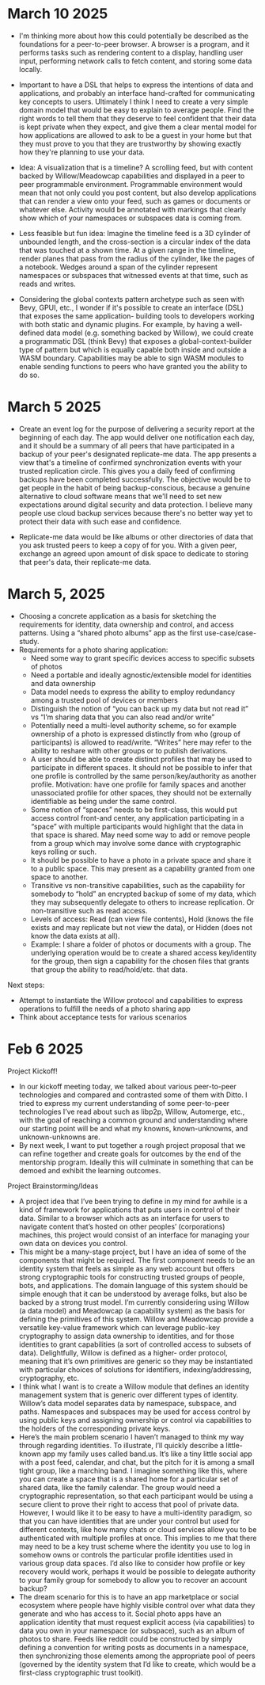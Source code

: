 # March 10 2025

- I'm thinking more about how this could potentially be described as the foundations for
  a peer-to-peer browser. A browser is a program, and it performs tasks such as rendering
  content to a display, handling user input, performing network calls to fetch content,
  and storing some data locally.

- Important to have a DSL that helps to express the intentions of data and applications,
  and probably an interface hand-crafted for communicating key concepts to users.
  Ultimately I think I need to create a very simple domain model that would be easy to
  explain to average people. Find the right words to tell them that they deserve to feel
  confident that their data is kept private when they expect, and give them a clear mental
  model for how applications are allowed to ask to be a guest in your home but that they
  must prove to you that they are trustworthy by showing exactly how they're planning to
  use your data.

- Idea: A visualization that is a timeline? A scrolling feed, but with content backed by
  Willow/Meadowcap capabilities and displayed in a peer to peer programmable environment.
  Programmable environment would mean that not only could you post content, but also
  develop applications that can render a view onto your feed, such as games or documents
  or whatever else. Activity would be annotated with markings that clearly show which
  of your namespaces or subspaces data is coming from.

- Less feasible but fun idea: Imagine the timeline feed is a 3D cylinder of
  unbounded length, and the cross-section is a circular index of the data that
  was touched at a shown time. At a given range in the timeline, render planes that
  pass from the radius of the cylinder, like the pages of a notebook. Wedges around a
  span of the cylinder represent namespaces or subspaces that witnessed events at that
  time, such as reads and writes.

- Considering the global contexts pattern archetype such as seen with Bevy, GPUI, etc.,
  I wonder if it's possible to create an interface (DSL) that exposes the same application-
  building tools to developers working with both static and dynamic plugins. For example,
  by having a well-defined data model (e.g. something backed by Willow), we could create
  a programmatic DSL (think Bevy) that exposes a global-context-builder type of pattern
  but which is equally capable both inside and outside a WASM boundary. Capabilities may
  be able to sign WASM modules to enable sending functions to peers who have granted you
  the ability to do so.

# March 5 2025

- Create an event log for the purpose of delivering a security report
  at the beginning of each day. The app would deliver one notification
  each day, and it should be a summary of all peers that have participated
  in a backup of your peer's designated replicate-me data. The app presents
  a view that's a timeline of confirmed synchronization events with your
  trusted replication circle. This gives you a daily feed of confirming
  backups have been completed successfully. The objective would be to
  get people in the habit of being backup-conscious, because a genuine
  alternative to cloud software means that we'll need to set new
  expectations around digital security and data protection. I believe
  many people use cloud backup services because there's no better way yet
  to protect their data with such ease and confidence.

- Replicate-me data would be like albums or other directories of data that
  you ask trusted peers to keep a copy of for you. With a given peer, exchange
  an agreed upon amount of disk space to dedicate to storing that peer's data,
  their replicate-me data.

# March 5, 2025

- Choosing a concrete application as a basis for sketching the requirements for identity, data ownership
  and control, and access patterns. Using a “shared photo albums” app as the first use-case/case-study.
- Requirements for a photo sharing application:
  - Need some way to grant specific devices access to specific subsets of photos
  - Need a portable and ideally agnostic/extensible model for identities and data ownership
  - Data model needs to express the ability to employ redundancy among a trusted pool of devices or members
  - Distinguish the notion of “you can back up my data but not read it” vs “I’m sharing data that you can
    also read and/or write”
  - Potentially need a multi-level authority scheme, so for example ownership of a photo is expressed
    distinctly from who (group of participants) is allowed to read/write. “Writes” here may refer to the
    ability to reshare with other groups or to publish derivations.
  - A user should be able to create distinct profiles that may be used to participate in different spaces.
    It should not be possible to infer that one profile is controlled by the same person/key/authority as
    another profile. Motivation: have one profile for family spaces and another unassociated profile for
    other spaces, they should not be externally identifiable as being under the same control.
  - Some notion of “spaces” needs to be first-class, this would put access control front-and center, any
    application participating in a “space” with multiple participants would highlight that the data in that
    space is shared. May need some way to add or remove people from a group which may involve some dance with
    cryptographic keys rolling or such.
  - It should be possible to have a photo in a private space and share it to a public space. This may present
    as a capability granted from one space to another.
  - Transitive vs non-transitive capabilities, such as the capability for somebody to “hold” an encrypted
    backup of some of my data, which they may subsequently delegate to others to increase replication. Or
    non-transitive such as read access.
  - Levels of access: Read (can view file contents), Hold (knows the file exists and may replicate but not
    view the data), or Hidden (does not know the data exists at all).
  - Example: I share a folder of photos or documents with a group. The underlying operation would be to create
    a shared access key/identity for the group, then sign a capability for the chosen files that grants that
    group the ability to read/hold/etc. that data.

Next steps:

- Attempt to instantiate the Willow protocol and capabilities to express operations to fulfill the needs
  of a photo sharing app
- Think about acceptance tests for various scenarios

# Feb 6 2025

Project Kickoff!

- In our kickoff meeting today, we talked about various peer-to-peer technologies and
  compared and contrasted some of them with Ditto. I tried to express my current
  understanding of some peer-to-peer technologies I’ve read about such as libp2p,
  Willow, Automerge, etc., with the goal of reaching a common ground and understanding
  where our starting point will be and what my knowns, known-unknowns, and unknown-unknowns are.
- By next week, I want to put together a rough project proposal that we can refine together
  and create goals for outcomes by the end of the mentorship program. Ideally this will culminate
  in something that can be demoed and exhibit the learning outcomes.

Project Brainstorming/Ideas

- A project idea that I’ve been trying to define in my mind for awhile is a kind of
  framework for applications that puts users in control of their data. Similar to a
  browser which acts as an interface for users to navigate content that’s hosted on
  other peoples’ (corporations) machines, this project would consist of an interface
  for managing your own data on devices you control.
- This might be a many-stage project, but I have an idea of some of the components that
  might be required. The first component needs to be an identity system that feels as simple
  as any web account but offers strong cryptographic tools for constructing trusted groups
  of people, bots, and applications. The domain language of this system should be simple
  enough that it can be understood by average folks, but also be backed by a strong trust
  model. I’m currently considering using Willow (a data model) and Meadowcap (a capability
  system) as the basis for defining the primitives of this system. Willow and Meadowcap
  provide a versatile key-value framework which can leverage public-key cryptography to
  assign data ownership to identities, and for those identities to grant capabilities (a
  sort of controlled access to subsets of data). Delightfully, Willow is defined as a higher-
  order protocol, meaning that it’s own primitives are generic so they may be instantiated
  with particular choices of solutions for identifiers, indexing/addressing, cryptography, etc.
- I think what I want is to create a Willow module that defines an identity management system
  that is generic over different types of identity. Willow’s data model separates data by
  namespace, subspace, and paths. Namespaces and subspaces may be used for access control
  by using public keys and assigning ownership or control via capabilities to the holders
  of the corresponding private keys.
- Here’s the main problem scenario I haven’t managed to think my way through regarding
  identities. To illustrate, I’ll quickly describe a little-known app my family uses called
  band.us. It’s like a tiny little social app with a post feed, calendar, and chat, but the
  pitch for it is among a small tight group, like a marching band. I imagine something like
  this, where you can create a space that is a shared home for a particular set of shared data,
  like the family calendar. The group would need a cryptographic representation, so that each
  participant would be using a secure client to prove their right to access that pool of private
  data. However, I would like it to be easy to have a multi-identity paradigm, so that you can
  have identities that are under your control but used for different contexts, like how many
  chats or cloud services allow you to be authenticated with multiple profiles at once. This
  implies to me that there may need to be a key trust scheme where the identity you use to log
  in somehow owns or controls the particular profile identities used in various group data spaces.
  I’d also like to consider how profile or key recovery would work, perhaps it would be possible
  to delegate authority to your family group for somebody to allow you to recover an account backup?
- The dream scenario for this is to have an app marketplace or social ecosystem where people
  have highly visible control over what data they generate and who has access to it. Social
  photo apps have an application identity that must request explicit access (via capabilities)
  to data you own in your namespace (or subspace), such as an album of photos to share. Feeds
  like reddit could be constructed by simply defining a convention for writing posts as documents
  in a namespace, then synchronizing those elements among the appropriate pool of peers (governed
  by the identity system that I’d like to create, which would be a first-class cryptographic trust
  toolkit).
